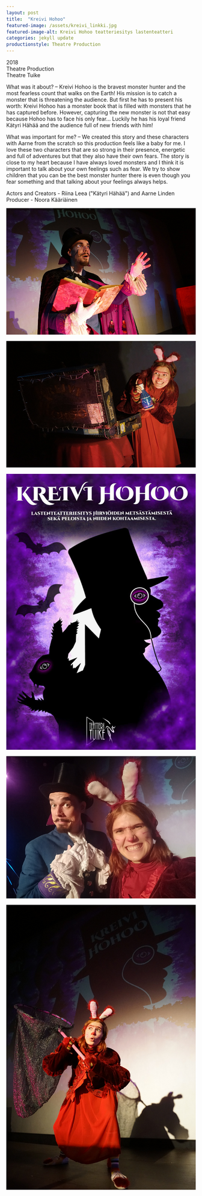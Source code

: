```yaml
---
layout: post
title:  "Kreivi Hohoo"
featured-image: /assets/kreivi_linkki.jpg
featured-image-alt: Kreivi Hohoo teatteriesitys lastenteatteri
categories: jekyll update
productionstyle: Theatre Production
---
```

  2018  
  Theatre Production  
  Theatre Tuike  
<p></p>
<div class="post-text-alone"> 
  What was it about? – Kreivi Hohoo is the bravest monster hunter and the most fearless count that walks on the Earth! His mission is to catch a monster that is threatening the audience. But first he has to present his worth: Kreivi Hohoo has a monster book that is filled with monsters that he has captured before. However, capturing the new monster is not that easy because Hohoo has to face his only fear… Luckily he has his loyal friend Kätyri Hähää and the audience full of new friends with him! 
<p></p>
  What was important for me? – We created this story and these characters with Aarne from the scratch so this production feels like a baby for me. I love these two characters that are so strong in their presence, energetic and full of adventures but that they also have their own fears. The story is close to my heart because I have always loved monsters and I think it is important to talk about your own feelings such as fear. We try to show children that you can be the best monster hunter there is even though you fear something and that talking about your feelings always helps. 
</div>
<p></p>
  Actors and Creators - Riina Leea ("Kätyri Hähää") and Aarne Linden  
  Producer - Noora Kääriäinen  


![alt text](/assets/projects/hohoo1.jpg)

![alt text](/assets/projects/hohoo2.jpg)

![alt text](/assets/projects/hohoo6.jpg)

![alt text](/assets/projects/hohoo4.jpg)

![alt text](/assets/projects/hohoo5.jpg)

